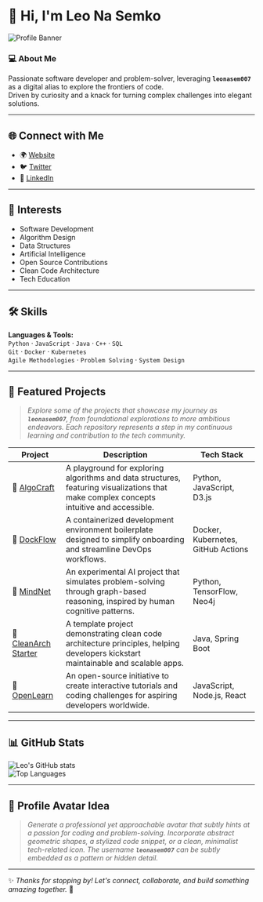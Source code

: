 # 👋 Hi, I'm Leo Na Semko  

![Profile Banner](https://via.placeholder.com/1000x200.png?text=Welcome+to+my+GitHub) <!-- Replace with your own banner if you want -->

### 💻 About Me  
Passionate software developer and problem-solver, leveraging **`leonasem007`** as a digital alias to explore the frontiers of code.  
Driven by curiosity and a knack for turning complex challenges into elegant solutions.  

---

## 🌐 Connect with Me  
- 🌍 [Website](https://leonasem007.dev)  
- 🐦 [Twitter](https://twitter.com/leonasem007)  
- 💼 [LinkedIn](https://linkedin.com/in/leonasem007)  

---

## 🚀 Interests  
- Software Development  
- Algorithm Design  
- Data Structures  
- Artificial Intelligence  
- Open Source Contributions  
- Clean Code Architecture  
- Tech Education  

---

## 🛠️ Skills  
**Languages & Tools:**  
`Python` · `JavaScript` · `Java` · `C++` · `SQL`  
`Git` · `Docker` · `Kubernetes`  
`Agile Methodologies` · `Problem Solving` · `System Design`  

---

## 📂 Featured Projects  
> *Explore some of the projects that showcase my journey as **`leonasem007`**, from foundational explorations to more ambitious endeavors. Each repository represents a step in my continuous learning and contribution to the tech community.*  

| Project | Description | Tech Stack |
|---------|-------------|------------|
| 🔗 [AlgoCraft](#) | A playground for exploring algorithms and data structures, featuring visualizations that make complex concepts intuitive and accessible. | Python, JavaScript, D3.js |
| 🔗 [DockFlow](#) | A containerized development environment boilerplate designed to simplify onboarding and streamline DevOps workflows. | Docker, Kubernetes, GitHub Actions |
| 🔗 [MindNet](#) | An experimental AI project that simulates problem-solving through graph-based reasoning, inspired by human cognitive patterns. | Python, TensorFlow, Neo4j |
| 🔗 [CleanArch Starter](#) | A template project demonstrating clean code architecture principles, helping developers kickstart maintainable and scalable apps. | Java, Spring Boot |
| 🔗 [OpenLearn](#) | An open-source initiative to create interactive tutorials and coding challenges for aspiring developers worldwide. | JavaScript, Node.js, React |

---

## 📊 GitHub Stats  

![Leo's GitHub stats](https://github-readme-stats.vercel.app/api?username=leonasem007&show_icons=true&theme=radical)  
![Top Languages](https://github-readme-stats.vercel.app/api/top-langs/?username=leonasem007&layout=compact&theme=radical)  

---

## 🎨 Profile Avatar Idea  
> *Generate a professional yet approachable avatar that subtly hints at a passion for coding and problem-solving. Incorporate abstract geometric shapes, a stylized code snippet, or a clean, minimalist tech-related icon. The username **`leonasem007`** can be subtly embedded as a pattern or hidden detail.*  

---

✨ *Thanks for stopping by! Let's connect, collaborate, and build something amazing together.* 🚀  
